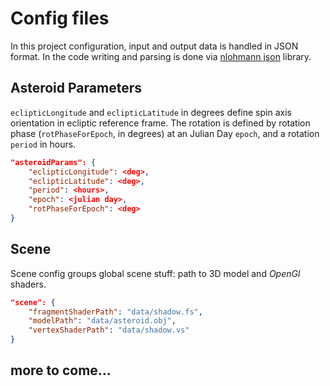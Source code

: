 # Config files

In this project configuration, input and output data is handled in JSON format. In the code writing
and parsing is done via [nlohmann json](https://github.com/nlohmann/json) library.


## Asteroid Parameters

`eclipticLongitude` and `eclipticLatitude` in degrees define spin axis orientation in ecliptic
reference frame. The rotation is defined by rotation phase (`rotPhaseForEpoch`, in degrees) at an
Julian Day `epoch`, and a rotation `period` in hours.

```json
"asteroidParams": {
    "eclipticLongitude": <deg>,
    "eclipticLatitude": <deg>,
    "period": <hours>,
    "epoch": <julian day>,
    "rotPhaseForEpoch": <deg>
}
```

## Scene

Scene config groups global scene stuff: path to 3D model and *OpenGl* shaders.

```json
"scene": {
    "fragmentShaderPath": "data/shadow.fs",
    "modelPath": "data/asteroid.obj",
    "vertexShaderPath": "data/shadow.vs"
}
```

## more to come...
